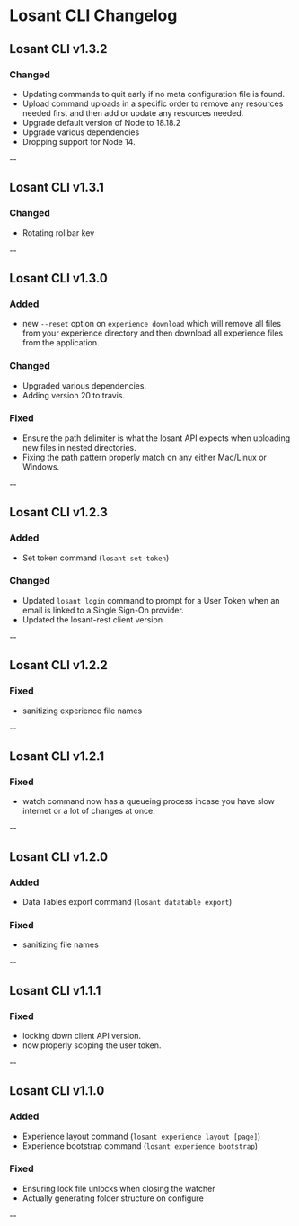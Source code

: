 # Losant CLI Changelog

## Losant CLI v1.3.2

### Changed

* Updating commands to quit early if no meta configuration file is found.
* Upload command uploads in a specific order to remove any resources needed first and then add or update any resources needed.
* Upgrade default version of Node to 18.18.2
* Upgrade various dependencies
* Dropping support for Node 14.

--

## Losant CLI v1.3.1

### Changed

* Rotating rollbar key

--

## Losant CLI v1.3.0

### Added

* new `--reset` option on `experience download` which will remove all files from your experience directory and then download all experience files from the application.

### Changed

* Upgraded various dependencies.
* Adding version 20 to travis.

### Fixed

* Ensure the path delimiter is what the losant API expects when uploading new files in nested directories.
* Fixing the path pattern properly match on any either Mac/Linux or Windows.

--

## Losant CLI v1.2.3

### Added

* Set token command (`losant set-token`)

### Changed

* Updated `losant login` command to prompt for a User Token when an email is linked to a Single Sign-On provider.
* Updated the losant-rest client version

--

## Losant CLI v1.2.2

### Fixed

* sanitizing experience file names

--

## Losant CLI v1.2.1

### Fixed

* watch command now has a queueing process incase you have slow internet or a lot of changes at once.

--

## Losant CLI v1.2.0

### Added

* Data Tables export command (`losant datatable export`)

### Fixed

* sanitizing file names

--

## Losant CLI v1.1.1

### Fixed

* locking down client API version.
* now properly scoping the user token.

--

## Losant CLI v1.1.0

### Added

* Experience layout command (`losant experience layout [page]`)
* Experience bootstrap command (`losant experience bootstrap`)

### Fixed

* Ensuring lock file unlocks when closing the watcher
* Actually generating folder structure on configure

--
